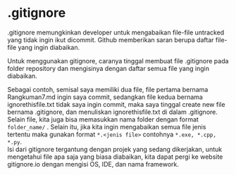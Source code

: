 # .gitignore

.gitignore memungkinkan developer untuk mengabaikan file-file untracked yang tidak ingin ikut dicommit. Github memberikan saran berupa daftar file-file yang ingin diabaikan. <br>

Untuk menggunakan gitignore, caranya tinggal membuat file .gitignore pada folder repository dan mengisinya dengan daftar semua file yang ingin diabaikan. <br>

Sebagai contoh, semisal saya memiliki dua file, file pertama bernama Rangkuman7.md ingin saya commit, sedangkan file kedua bernama ignorethisfile.txt tidak saya ingin commit, maka saya tinggal create new file bernama .gitignore, dan menuliskan ignorethisfile.txt di dalam .gitignore. Selain file, kita juga bisa memasukkan nama folder dengan format ```folder_name/``` . Selain itu, jika kita ingin mengabaikan semua file jenis tertentu maka gunakan format ```*.<jenis file>``` contohnya ```*.exe, *.cpp, *.py```. <br>
Isi dari gitignore tergantung dengan projek yang sedang dikerjakan, untuk mengetahui file apa saja yang biasa diabaikan, kita dapat pergi ke website gitignore.io dengan mengisi OS, IDE, dan nama framework.
